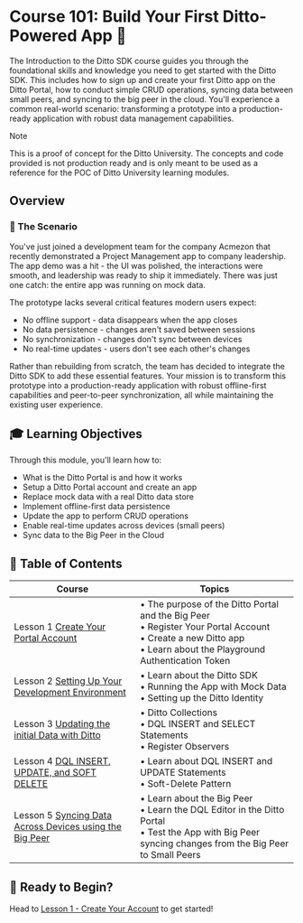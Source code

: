 # Course 101: Build Your First Ditto-Powered App 🚀

The Introduction to the Ditto SDK course guides you through the foundational skills and knowledge you need to get started with the Ditto SDK. This includes how to sign up and create your first Ditto app on the Ditto Portal, how to conduct simple CRUD operations, syncing data between small peers, and syncing to the big peer in the cloud.  You'll experience a common real-world scenario: transforming a prototype into a production-ready application with robust data management capabilities.

> [!NOTE] 
>This is a proof of concept for the Ditto University.  The concepts and code provided is not production ready and is only meant to be used as a reference for the POC of Ditto University learning modules. 

## Overview

### 🎯 The Scenario

You've just joined a development team for the company Acmezon that recently demonstrated a Project Management app to company leadership. The app demo was a hit - the UI was polished, the interactions were smooth, and leadership was ready to ship it immediately. There was just one catch: the entire app was running on mock data.

The prototype lacks several critical features modern users expect:
- No offline support - data disappears when the app closes
- No data persistence - changes aren't saved between sessions
- No synchronization - changes don't sync between devices
- No real-time updates - users don't see each other's changes

Rather than rebuilding from scratch, the team has decided to integrate the Ditto SDK to add these essential features. Your mission is to transform this prototype into a production-ready application with robust offline-first capabilities and peer-to-peer synchronization, all while maintaining the existing user experience.

## 🎓 Learning Objectives

Through this module, you'll learn how to:
- What is the Ditto Portal is and how it works
- Setup a Ditto Portal account and create an app
- Replace mock data with a real Ditto data store
- Implement offline-first data persistence
- Update the app to perform CRUD operations
- Enable real-time updates across devices (small peers)
- Sync data to the Big Peer in the Cloud

## 📖 Table of Contents
| Course | Topics |
| -------|-------- |
| Lesson 1 [Create Your Portal Account](lesson_1/README.md) | • The purpose of the Ditto Portal and the Big Peer <br> • Register Your Portal Account <br> • Create a new Ditto app <br> • Learn about the Playground Authentication Token |
| Lesson 2 [Setting Up Your Development Environment](lesson_2/README.md) | • Learn about the Ditto SDK <br> • Running the App with Mock Data <br> • Setting up the Ditto Identity |
| Lesson 3 [Updating the initial Data with Ditto](lesson_3/README.md) | • Ditto Collections <br> • DQL INSERT and SELECT Statements<br> • Register Observers |
| Lesson 4 [DQL INSERT, UPDATE, and SOFT DELETE](lesson_4/README.md) | • Learn about DQL INSERT and UPDATE Statements <br> • Soft-Delete Pattern |
| Lesson 5 [Syncing Data Across Devices using the Big Peer](lesson_5/README.md) | • Learn about the Big Peer <br> • Learn the DQL Editor in the Ditto Portal <br> • Test the App with Big Peer syncing changes from the Big Peer to Small Peers | 

## 🚀 Ready to Begin?

Head to [Lesson 1 - Create Your Account](lesson_1/README.md) to get started! 


